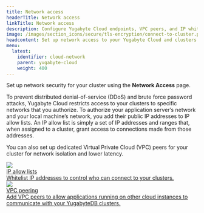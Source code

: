 ```yaml
---
title: Network access
headerTitle: Network access
linkTitle: Network access
description: Configure Yugabyte Cloud endpoints, VPC peers, and IP whitelists.
image: /images/section_icons/secure/tls-encryption/connect-to-cluster.png
headcontent: Set up network access to your Yugabyte Cloud and clusters.
menu:
  latest:
    identifier: cloud-network
    parent: yugabyte-cloud
    weight: 400
---
```


Set up network security for your cluster using the **Network Access** page.

To prevent distributed denial-of-service (DDoS) and brute force password attacks, Yugabyte Cloud restricts access to your clusters to specific networks that you authorize. To authorize your application server’s network and your local machine’s network, you add their public IP addresses to IP allow lists. An IP allow list is simply a set of IP addresses and ranges that, when assigned to a cluster, grant access to connections made from those addresses.

You can also set up dedicated Virtual Private Cloud (VPC) peers for your cluster for network isolation and lower latency.

<div class="row">

  <div class="col-12 col-md-6 col-lg-12 col-xl-6">
    <a class="section-link icon-offset" href="ip-whitelists/">
      <div class="head">
        <img class="icon" src="/images/section_icons/manage/backup.png" aria-hidden="true" />
        <div class="title">IP allow lists</div>
      </div>
      <div class="body">
        Whitelist IP addresses to control who can connect to your clusters.
      </div>
    </a>
  </div>

  <div class="col-12 col-md-6 col-lg-12 col-xl-6">
    <a class="section-link icon-offset" href="vpc-peers/">
      <div class="head">
        <img class="icon" src="/images/section_icons/quick_start/create_cluster.png" aria-hidden="true" />
        <div class="title">VPC peering</div>
      </div>
      <div class="body">
        Add VPC peers to allow applications running on other cloud instances to communicate with your YugabyteDB clusters.
      </div>
    </a>
  </div>
<!--
  <div class="col-12 col-md-6 col-lg-12 col-xl-6">
    <a class="section-link icon-offset" href="endpoints/">
      <div class="head">
        <img class="icon" src="/images/section_icons/manage/enterprise/edit_universe.png" aria-hidden="true" />
        <div class="title">Manage Endpoints</div>
      </div>
      <div class="body">
        Manage the endpoints for connecting to clusters.
      </div>
    </a>
  </div>
-->
</div>
